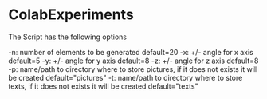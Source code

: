 # ColabExperiments

The Script has the following options

-n: number of elements to be generated default=20
-x: +/- angle for x axis default=5
-y: +/- angle for y axis default=8
-z: +/- angle for z axis default=8
-p: name/path to directory where to store pictures, if it does not exists it will be created  default="pictures"
-t: name/path to directory where to store texts, if it does not exists it will be created     default="texts"
